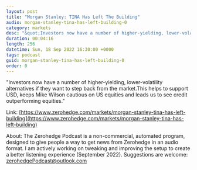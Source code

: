 ```yaml
---
layout: post
title: "Morgan Stanley: TINA Has Left The Building"
audio: morgan-stanley-tina-has-left-building-0
category: markets
desc: "&quot;Investors now have a number of higher-yielding, lower-volatility alternatives if they want to step back from the market.This helps to support USD, keeps Mike Wilson cautious on US equities and leads us to see credit outperforming equities.&quot;"
duration: 00:04:16
length: 256
datetime: Sun, 18 Sep 2022 16:30:00 +0000
tags: podcast
guid: morgan-stanley-tina-has-left-building-0
order: 0
---
```

&quot;Investors now have a number of higher-yielding, lower-volatility alternatives if they want to step back from the market.This helps to support USD, keeps Mike Wilson cautious on US equities and leads us to see credit outperforming equities.&quot;

Link: [https://www.zerohedge.com/markets/morgan-stanley-tina-has-left-building](https://www.zerohedge.com/markets/morgan-stanley-tina-has-left-building)

About: The Zerohedge Podcast is a non-commercial, automated program, designed to give people a way to get news from Zerohedge in an audio format.  I am actively working on tweaking and improving the setup to create a better listening experience (September 2022).  Suggestions are welcome: [zerohedgePodcast@outlook.com](mailto:zerohedgePodcast@outlook.com)